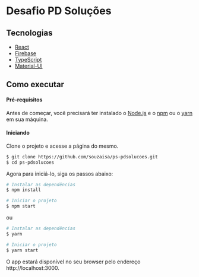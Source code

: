 # Desafio PD Soluções

## Tecnologias 
- [React](https://reactjs.org)
- [Firebase](https://firebase.google.com/)
- [TypeScript](https://www.typescriptlang.org/)
- [Material-UI](https://mui.com/pt/)

## Como executar
#### Pré-requisitos
Antes de começar, você precisará ter instalado o [Node.js](https://nodejs.org/en/) e o [npm](https://docs.npmjs.com/) ou o [yarn](https://yarnpkg.com/getting-started) em sua máquina.

#### Iniciando
Clone o projeto e acesse a página do mesmo.
```bash
$ git clone https://github.com/souzaisa/ps-pdsolucoes.git
$ cd ps-pdsolucoes
```
Agora para iniciá-lo, siga os passos abaixo:
```bash
# Instalar as dependências
$ npm install

# Iniciar o projeto
$ npm start
```
ou
```bash
# Instalar as dependências
$ yarn

# Iniciar o projeto
$ yarn start
```
O app estará disponível no seu browser pelo endereço http://localhost:3000. 

